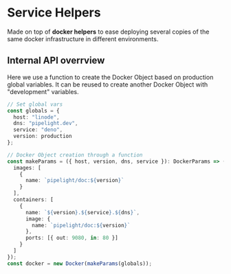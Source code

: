 # Service Helpers <Badge type="danger" text="alpha" />

Made on top of **docker helpers** to ease deploying several copies of the same docker infrastructure in different environments.

## Internal API overrview

Here we use a function to create the Docker Object based on production global variables.
It can be reused to create another Docker Object with "development" variables.

```ts
// Set global vars
const globals = {
  host: "linode",
  dns: "pipelight.dev",
  service: "deno",
  version: production
};

// Docker Object creation through a function
const makeParams = ({ host, version, dns, service }): DockerParams => ({
  images: [
    {
      name: `pipelight/doc:${version}`
    }
  ],
  containers: [
    {
      name: `${version}.${service}.${dns}`,
      image: {
        name: `pipelight/doc:${version}`
      },
      ports: [{ out: 9080, in: 80 }]
    }
  ]
});
const docker = new Docker(makeParams(globals));
```
